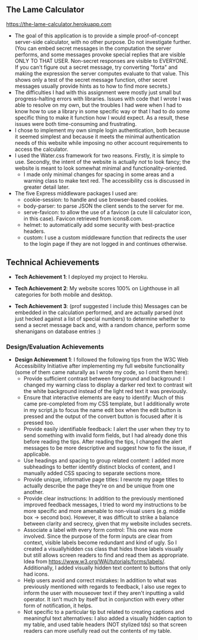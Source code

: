 ## The Lame Calculator

https://the-lame-calculator.herokuapp.com

- The goal of this application is to provide a simple proof-of-concept server-side calculator, with no other purpose. Do not investigate further. (You can embed secret messages in the computation the server performs, and some messages provoke special replies that are visible ONLY TO THAT USER. Non-secret responses are visible to EVERYONE. If you can't figure out a secret message, try converting "forta" and making the expression the server computes evaluate to that value. This shows only a test of the secret message function, other secret messages usually provide hints as to how to find more secrets.)
- The difficulties I had with this assignment were mostly just small but progress-halting errors with libraries. Issues with code that I wrote I was able to resolve on my own, but the troubles I had were when I had to know how to use a library in some specific way or that I had to do some specific thing to make it function how I would expect. As a result, these issues were both time-consuming and frustrating.
- I chose to implement my own simple login authentication, both because it seemed simplest and because it meets the minimal authentication needs of this website while imposing no other account requirements to access the calculator.
- I used the Water.css framework for two reasons. Firstly, it is simple to use. Secondly, the intent of the website is actually _not_ to look fancy; the website is meant to look somewhat minimal and functionality-oriented.
  - I made only minimal changes for spacing in some areas and a warning class to make text red. The accessibility css is discussed in greater detail later.
- The five Express middleware packages I used are:
  - cookie-session: to handle and use browser-based cookies.
  - body-parser: to parse JSON the client sends to the server for me.
  - serve-favicon: to allow the use of a favicon (a cute lil calculator icon, in this case). Favicon retrieved from icons8.com.
  - helmet: to automatically add some security with best-practice headers.
  - custom: I use a custom middleware function that redirects the user to the login page if they are not logged in and continues otherwise.

## Technical Achievements

- **Tech Achievement 1**: I deployed my project to Heroku.

- **Tech Achievement 2**: My website scores 100% on Lighthouse in all categories for both mobile and desktop.

- **Tech Achievement 3**: (prof suggested I include this) Messages can be embedded in the calculation performed, and are actually parsed (not just hecked against a list of special numbers) to determine whether to send a secret message back and, with a random chance, perform some shenanigans on database entries :)

### Design/Evaluation Achievements

- **Design Achievement 1**: I followed the following tips from the W3C Web Accessibility Initiative after implementing my full website functionality (some of them came naturally as I wrote my code, so I omit them here):
  - Provide sufficient contrast between foreground and background: I changed my warning class to display a darker red text to contrast wit the white background instead of the light red text it was previously.
  - Ensure that interactive elements are easy to identify: Much of this came pre-completed from my CSS template, but I additionally wrote in my script.js to focus the name edit box when the edit button is pressed and the output of the convert button is focused after it is pressed too.
  - Provide easily identifiable feedback: I alert the user when they try to send something with invalid form fields, but I had already done this before reading the tips. After reading the tips, I changed the alert messages to be more descriptive and suggest how to fix the issue, if applicable.
  - Use headings and spacing to group related content: I added more subheadings to better identify distinct blocks of content, and I manually added CSS spacing to separate sections more.
  - Provide unique, informative page titles: I rewrote my page titles to actually describe the page they're on and be unique from one another.
  - Provide clear instructions: In addition to the previously mentioned improved feedback messages, I tried to word my instructions to be more specific and more amenable to non-visual users (e.g. middle box -> second box). However, it was difficult to strike a balance between clarity and secrecy, given that my website includes secrets.
  - Associate a label with every form control: This one was more involved. Since the purpose of the form inputs are clear from context, visible labels become redundant and kind of ugly. So I created a visuallyhidden css class that hides those labels visually but still allows screen readers to find and read them as appropriate. Idea from https://www.w3.org/WAI/tutorials/forms/labels/. Additionally, I added visually hidden text content to buttons that only had icons.
  - Help users avoid and correct mistakes: In addition to what was previously mentioned with regards to feedback, I also use regex to inform the user with mouseover text if they aren't inputting a valid operator. It isn't much by itself but in conjunction with every other form of notification, it helps.
  - Not specific to a particular tip but related to creating captions and meaningful text alternatives: I also added a visually hidden caption to my table, and used table headers (NOT stylized tds) so that screen readers can more usefully read out the contents of my table.
